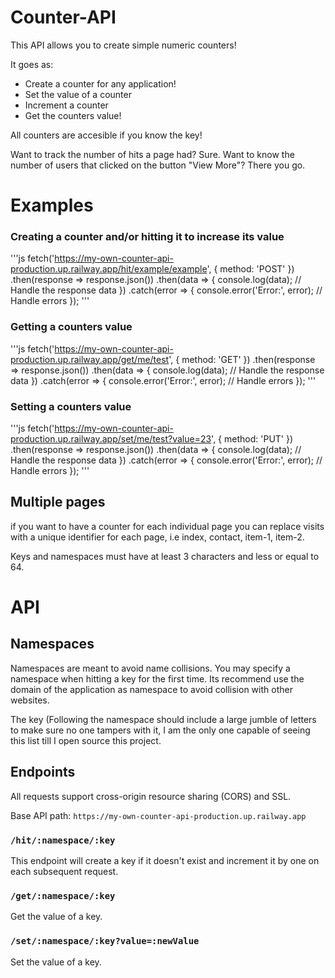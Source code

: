 # Counter-API
This API allows you to create simple numeric counters!

It goes as:
* Create a counter for any application!
* Set the value of a counter
* Increment a counter
* Get the counters value!

All counters are accesible if you know the key!

Want to track the number of hits a page had? Sure.
Want to know the number of users that clicked on the button "View More"? There you go.

# Examples
### Creating a counter and/or hitting it to increase its value
'''js
fetch('https://my-own-counter-api-production.up.railway.app/hit/example/example', {
  method: 'POST'
})
.then(response => response.json())
.then(data => {
  console.log(data); // Handle the response data
})
.catch(error => {
  console.error('Error:', error); // Handle errors
});
'''
### Getting a counters value
'''js
fetch('https://my-own-counter-api-production.up.railway.app/get/me/test', {
  method: 'GET'
})
.then(response => response.json())
.then(data => {
  console.log(data); // Handle the response data
})
.catch(error => {
  console.error('Error:', error); // Handle errors
});
'''
### Setting a counters value
'''js
fetch('https://my-own-counter-api-production.up.railway.app/set/me/test?value=23', {
  method: 'PUT'
})
.then(response => response.json())
.then(data => {
  console.log(data); // Handle the response data
})
.catch(error => {
  console.error('Error:', error); // Handle errors
});
'''
## Multiple pages
if you want to have a counter for each individual page you can replace visits with a unique identifier for each page, i.e index, contact, item-1, item-2. 

Keys and namespaces must have at least 3 characters and less or equal to 64.

# API
## Namespaces
Namespaces are meant to avoid name collisions. You may specify a namespace when hitting a key for the first time. Its recommend use the domain of the application as namespace to avoid collision with other websites.

The key (Following the namespace should include a large jumble of letters to make sure no one tampers with it, I am the only one capable of seeing this list till I open source this project.

## Endpoints 
All requests support cross-origin resource sharing (CORS) and SSL.

Base API path: `https://my-own-counter-api-production.up.railway.app`

### `/hit/:namespace/:key`
This endpoint will create a key if it doesn't exist and increment it by one on each subsequent request.

### `/get/:namespace/:key`
Get the value of a key.

### `/set/:namespace/:key?value=:newValue`
Set the value of a key.
